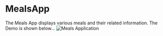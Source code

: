 # MealsApp
The Meals App displays various meals and their related information.
The Demo is shown below...
![Meals Application](myAppDemo.gif)
